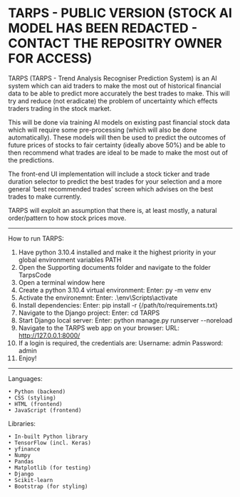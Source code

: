 # TARPS - PUBLIC VERSION (STOCK AI MODEL HAS BEEN REDACTED - CONTACT THE REPOSITRY OWNER FOR ACCESS)
TARPS (TARPS - Trend Analysis Recogniser Prediction System) is an AI system which can aid traders to make the most out of historical financial data to be able to predict more accurately the best trades to make. This will try and reduce (not eradicate) the problem of uncertainty which effects traders trading in the stock market.

This will be done via training AI models on existing past financial stock data which will require some pre-processing (which will also be done automatically). These models will then be used to predict the outcomes of future prices of stocks to fair certainty (ideally above 50%) and be able to then recommend what trades are ideal to be made to make the most out of the predictions.

The front-end UI implementation will include a stock ticker and trade duration selector to predict the best trades for your selection and a more general ‘best recommended trades’ screen which advises on the best trades to make currently. 

TARPS will exploit an assumption that there is, at least mostly, a natural order/pattern to how stock prices move.

----

How to run TARPS:

1.	Have python 3.10.4 installed and make it the highest priority in your global environment variables PATH
2.	Open the Supporting documents folder and navigate to the folder TarpsCode
3.	Open a terminal window here
4.	Create a python 3.10.4 virtual environment:
Enter:	py -m venv env
5.	Activate the environemnt:
Enter:	.\env\Scripts\activate
6.	Install dependencies:
Enter:	pip install -r {/path/to/requirements.txt}
7.	Navigate to the Django project:
Enter:	cd TARPS
8.	Start Django local server:
Enter:	python manage.py runserver --noreload  
9.	Navigate to the TARPS web app on your browser:
URL:	http://127.0.0.1:8000/
10.	If a login is required, the credentials are:
Username:	admin
Password:	admin
11.	Enjoy!

-----

Languages:

    • Python (backend)
    • CSS (styling)
    • HTML (frontend)
    • JavaScript (frontend)

Libraries:

    • In-built Python library
    • TensorFlow (incl. Keras)
    • yfinance
    • Numpy
    • Pandas
    • Matplotlib (for testing)
    • Django
    • Scikit-learn
    • Bootstrap (for styling)
